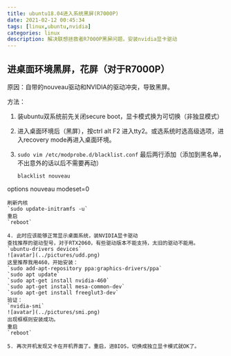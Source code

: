 ```yaml
---
title: ubuntu18.04进入系统黑屏(R7000P)
date: 2021-02-12 00:45:34
tags: [linux,ubuntu,nvidia]
categories: linux 
description: 解决联想拯救者R7000P黑屏问题，安装nvidia显卡驱动
---
```


## 进桌面环境黑屏，花屏（对于R7000P）

原因：自带的nouveau驱动和NVIDIA的驱动冲突，导致黑屏。

方法：

1. 装ubuntu双系统前先关闭secure boot，显卡模式换为可切换（非独显模式）

2. 进入桌面环境后（黑屏），按ctrl alt F2 进入tty2。或选系统时选高级选项，进入recovery mode再进入桌面环境。

3. `sudo vim /etc/modprobe.d/blacklist.conf`
   最后两行添加（添加到黑名单，不出意外的话以后不需要再动）
   
   ```
   blacklist nouveau
   ```

options nouveau modeset=0

```
刷新内核
`sudo update-initramfs -u`
重启
`reboot`

4. 此时应该能够正常显示桌面系统，装NVIDIA显卡驱动
查找推荐的驱动型号，对于RTX2060，有些驱动版本不能支持，太旧的驱动不能用。
`ubuntu-drivers devices`
![avatar](../pictures/udd.png)
这里推荐我用460，开始安装：
`sudo add-apt-repository ppa:graphics-drivers/ppa`
`sudo apt update`
`sudo apt-get install nvidia-460`
`sudo apt-get install mesa-common-dev`
`sudo apt-get install freeglut3-dev`
验证：
`nvidia-smi`
![avatar](../pictures/smi.png)
出现框框则安装成功。
重启
`reboot`

5. 再次开机发现又卡在开机界面了。重启，进BIOS，切换成独立显卡模式就OK了。 
```
